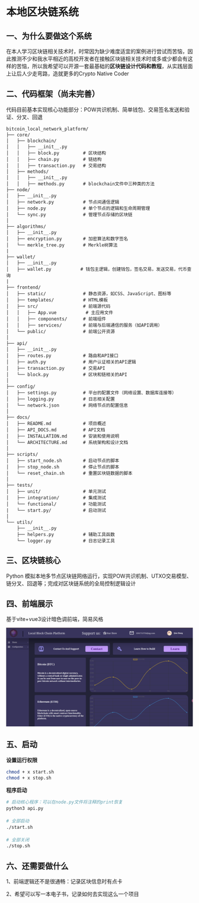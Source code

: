 # 本地区块链系统

## 一、为什么要做这个系统

在本人学习区块链相关技术时，时常因为缺少难度适宜的案例进行尝试而苦恼，因此推测不少和我水平相近的高校开发者在接触区块链相关技术时或多或少都会有这样的苦恼，所以我希望可以开源一套最基础的**区块链设计代码和教程**，从实践层面上让后人少走弯路，造就更多的Crypto Native Coder

## 二、代码框架（尚未完善）

代码目前基本实现核心功能部分：POW共识机制、简单钱包、交易签名发送和验证、分叉、回退

```
bitcoin_local_network_platform/
├── core/
│   ├── blockchain/
│   │   ├── __init__.py
│   │   ├── block.py         # 区块结构
│   │   ├── chain.py         # 链结构
│   │   ├── transaction.py   # 交易结构
│   ├── methods/
│   │   ├── __init__.py
│   │   ├── methods.py       # blockchain文件中三种类的方法
├── node/
│   ├── __init__.py
│   ├── network.py           # 节点间通信逻辑
│   ├── node.py              # 单个节点的逻辑和生命周期管理
│   └── sync.py              # 管理节点存储的区块链
│
├── algorithms/
│   ├── __init__.py
│   ├── encryption.py        # 加密算法和数字签名
│   └── merkle_tree.py       # Merkle树算法
|
├── wallet/
│   ├── __init__.py
│   ├── wallet.py           # 钱包主逻辑，创建钱包，签名交易，发送交易，代币查询
|
├── frontend/
│   ├── static/              # 静态资源，如CSS、JavaScript、图标等
│   ├── templates/           # HTML模板
│   ├── src/                 # 前端源代码
│   │   ├── App.vue           # 主应用文件
│   │   ├── components/      # 前端组件
│   │   ├── services/        # 前端与后端通信的服务（如API调用）
│   └── public/              # 前端公开资源
│
├── api/
│   ├── __init__.py
│   ├── routes.py            # 路由和API接口
│   ├── auth.py              # 用户认证相关的API逻辑
│   ├── transaction.py       # 交易API
│   └── block.py             # 区块和链相关的API
│
├── config/
│   ├── settings.py          # 平台的配置文件（网络设置、数据库连接等）
│   ├── logging.py           # 日志相关配置
│   └── network.json         # 网络节点的配置信息
│
├── docs/
│   ├── README.md            # 项目概述
│   ├── API_DOCS.md          # API文档
│   ├── INSTALLATION.md      # 安装和使用说明
│   └── ARCHITECTURE.md      # 系统架构和设计文档
│
├── scripts/
│   ├── start_node.sh        # 启动节点的脚本
│   ├── stop_node.sh         # 停止节点的脚本
│   └── reset_chain.sh       # 重置区块链数据的脚本
│
├── tests/
│   ├── unit/                # 单元测试
│   ├── integration/         # 集成测试
│   └── functional/          # 功能测试
|   └── start.py/            # 启动测试
│
└── utils/
    ├── __init__.py
    ├── helpers.py           # 辅助工具函数
    └── logger.py            # 日志记录工具
```

## 三、区块链核心

Python 模拟本地多节点区块链网络运行，实现POW共识机制、UTXO交易模型、链分叉、回退等；完成对区块链系统的全局控制逻辑设计

## 四、前端展示

基于vite+vue3设计暗色调前端，简易风格

![picture1](./assets/picture1.png)

## 五、启动

**设置运行权限**

```bash
chmod + x start.sh
chmod + x stop.sh
```

**程序启动**

```bash
# 启动核心程序：可以在node.py文件将注释的print恢复
python3 api.py

# 全部启动
./start.sh

# 全部关闭
./stop.sh
```

## 六、还需要做什么

1、前端逻辑还不是很通畅：记录区块信息时有点卡

2、希望可以写一本电子书，记录如何去实现这么一个项目
